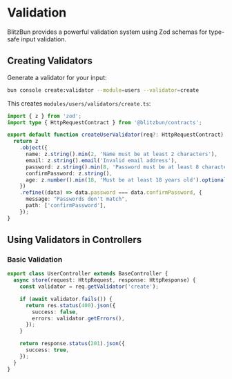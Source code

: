 # Validation

BlitzBun provides a powerful validation system using Zod schemas for type-safe input validation.

## Creating Validators

Generate a validator for your input:

```bash
bun console create:validator --module=users --validator=create
```

This creates `modules/users/validators/create.ts`:

```typescript
import { z } from 'zod';
import type { HttpRequestContract } from '@blitzbun/contracts';

export default function createUserValidator(req?: HttpRequestContract) {
  return z
    .object({
      name: z.string().min(2, 'Name must be at least 2 characters'),
      email: z.string().email('Invalid email address'),
      password: z.string().min(8, 'Password must be at least 8 characters'),
      confirmPassword: z.string(),
      age: z.number().min(18, 'Must be at least 18 years old').optional(),
    })
    .refine((data) => data.password === data.confirmPassword, {
      message: "Passwords don't match",
      path: ['confirmPassword'],
    });
}
```

## Using Validators in Controllers

### Basic Validation

```typescript
export class UserController extends BaseController {
  async store(request: HttpRequest, response: HttpResponse) {
    const validator = req.getValidator('create');

    if (await validator.fails()) {
      return res.status(400).json({
        success: false,
        errors: validator.getErrors(),
      });
    }

    return response.status(201).json({
      success: true,
    });
  }
}
```
